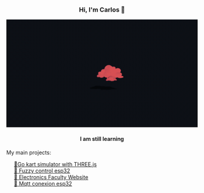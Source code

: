 
<p align="center">
  <h3 align="center">Hi, I'm Carlos  👋</h3>
    <img src="download.gif">
  <h4 align="center">I am still learning</h4>
  My main projects:
  <ul style="list-style-type: none; padding-left: 20px; text-align: start;">
    <li><a href="https://github.com/CarlosJimeEnez/go-kart-Next">🚀Go kart simulator with THREE.js</a></li>
    <li><a href="https://github.com/tuusuario/galeria-arte-digital">🤖 Fuzzy control esp32</a></li>
    <li><a href="https://github.com/CarlosJimeEnez/Levitador">🤖 Electronics Faculty Website </a></li>
    <li><a href="https://github.com/tuusuario/asistente-virtual-ia">🤖 Mqtt conexion esp32</a></li>
  </ul>
</p>


